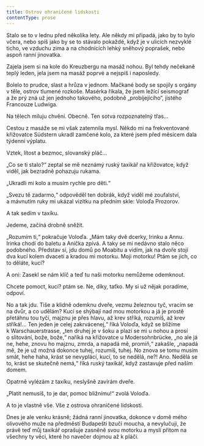 ```yaml
---
title: Ostrov ohraničené lidskosti
contentType: prose
---
```


Stalo se to v lednu před několika lety. Ale někdy mi připadá, jako by to bylo včera, nebo spíš jako by se to stávalo pokaždé, když je v ulicích nezvyklé ticho, ve vzduchu zima a na chodnících lehký sněhový poprašek, nebo aspoň ranní jinovatka.

Zajela jsem si na kole do Kreuzbergu na masáž nohou. Byl tehdy nečekaně teplý leden, jela jsem na masáž poprvé a nejspíš i naposledy.

Bolelo to prudce, slast a hrůza v jednom. Mačkané body se spojily s orgány v těle, ostrov tlumené rozkoše. Masérka říkala, že jsem ležící seismograf a že prý zná už jen jednoho takového, podobně „probíjejícího“, jistého Francouze Ludwiga.

Na tělech miluju chvění. Obecně. Ten sotva rozpoznatelný třas…

  

Cestou z masáže se mi však zatemnila mysl. Někdo mi na frekventované křižovatce Südstern ukradl zamčené kolo, za které jsem před měsícem dala týdenní výplatu.

Vztek, lítost a bezmoc, slovanský pláč…

„Co se ti stalo?“ zeptal se mě neznámý ruský taxikář na křižovatce, když viděl, jak bezradně pohazuju rukama.

„Ukradli mi kolo a musím rychle pro děti.“

„Svezu tě zadarmo,“ odpověděl ten dobrák, když viděl mé zoufalství, a mávnutím ruky mi ukázal vizitku na předním skle: Voloďa Prozorov.

A tak sedím v taxíku.

Jedeme, začíná drobně sněžit.

„Rozumím ti,“ pokračuje Voloďa. „Mám taky dvě dcerky, Irinku a Annu. Irinka chodí do baletu a Anička zpívá. A taky se mi nedávno stalo něco podobného. Představ si, jdu domů po Moabitu a vidím, jak na dvoře stojí dva kucí kolem dvaceti a kradou mi motorku. Moji motorku! Ptám se jich, co to děláte, kucí?

A oni: Zasekl se nám klíč a teď tu naši motorku nemůžeme odemknout.

Chcete pomoct, kucí? ptám se. Ne, díky, taťko. My si už nějak poradíme, odpoví.

No a tak jdu. Tiše a klidně odemknu dveře, vezmu železnou tyč, vracím se na dvůr, a co udělám? Kucí se shýbají nad mou motorkou a já je prostě přetáhnu tou tyčí, majznu je přes hlavu, až krev stříká, rozumíš, až krev stříká!… Ten jeden je celej zakrvácenej,“ říká Voloďa, když se blížíme k Warschauerstrasse, „ten druhej je v šoku a plazí se mi u nohou a prosí o slitování, bože, bože,“ naříká na křižovatce u Modersohnbrücke, „no ale já ne, hehe, znovu ho majznu, zmrda, a napadá mě, promiň,“ zakašle, „napadá mě, že je už možná dokonce tuhej, rozumíš, tuhej. No znova se tomu musím smát, hehe haha, krást se nevyplácí, kucí, to se nedělá, ne?! Ano. Nedělá se to, krást se skutečně nemá,“ říká ruský taxikář, když zastavuje před naším domem.

Opatrně vylézám z taxíku, neslyšně zavírám dveře.

„Platit nemusíš, to je dar, pomoc bližnímu!“ zvolá Voloďa.

  

A to je vlastně vše. Vše z ostrova ohraničené lidskosti.

Dnes je ale venku krásně; žádná ranní jinovatka, dokonce v domě mého olivového muže na předměstí Budapešti bzučí moucha, a nevylučuji, že právě teď můj taxikář oprašuje zasněně svou motorku a myslí přitom na všechny ty věci, které ho navečer dojmou až k pláči.
